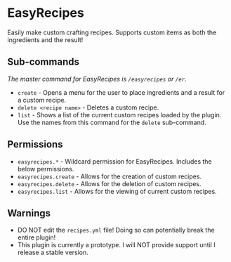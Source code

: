 # EasyRecipes
Easily make custom crafting recipes. Supports custom items as both the ingredients and the result!

## Sub-commands
*The master command for EasyRecipes is `/easyrecipes` or `/er`.*
- `create` - Opens a menu for the user to place ingredients and a result for a custom recipe.
- `delete <recipe name>` - Deletes a custom recipe.
- `list` - Shows a list of the current custom recipes loaded by the plugin. Use the names from this command for the `delete` sub-command.

## Permissions
- `easyrecipes.*` - Wildcard permission for EasyRecipes. Includes the below permissions.
- `easyrecipes.create` - Allows for the creation of custom recipes.
- `easyrecipes.delete` - Allows for the deletion of custom recipes.
- `easyrecipes.list` - Allows for the viewing of current custom recipes.

## Warnings
- DO NOT edit the `recipes.yml` file! Doing so can potentially break the entire plugin!
- This plugin is currently a prototype. I will NOT provide support until I release a stable version.
